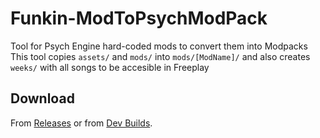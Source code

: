 # Funkin-ModToPsychModPack
Tool for Psych Engine hard-coded mods to convert them into Modpacks <br>
This tool copies `assets/` and `mods/` into `mods/[ModName]/` and also creates `weeks/` with all songs to be accesible in Freeplay
## Download
From [Releases](https://github.com/Snirozu/Funkin-ModToPsychModPack/releases) or from [Dev Builds](https://nightly.link/Snirozu/Funkin-ModToPsychModPack/workflows/main/master).
